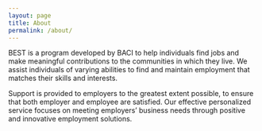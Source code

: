 ```yaml
---
layout: page
title: About
permalink: /about/
---
```


BEST is a program developed by BACI to help individuals find jobs and make meaningful contributions to the communities in which they live. We assist individuals of varying abilities to find and maintain employment that matches their skills and interests.

Support is provided to employers to the greatest extent possible, to ensure that both employer and employee are satisfied. Our effective personalized service focuses on meeting employers’ business needs through positive and innovative employment solutions.



